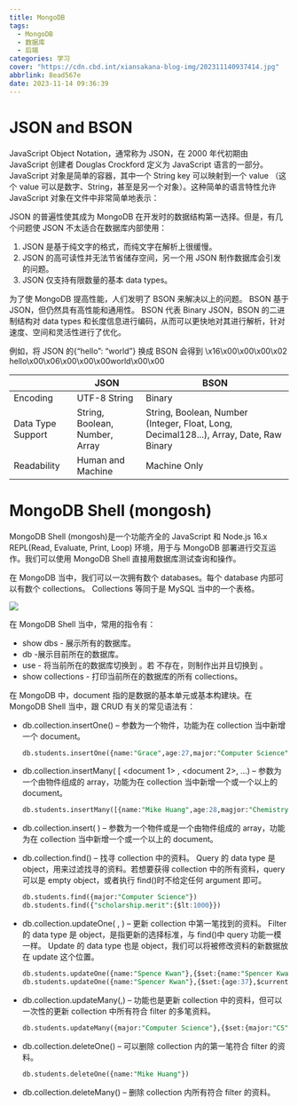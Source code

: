 ```yaml
---
title: MongoDB
tags:
  - MongoDB
  - 数据库
  - 后端
categories: 学习
cover: "https://cdn.cbd.int/xiansakana-blog-img/202311140937414.jpg"
abbrlink: 8ead567e
date: 2023-11-14 09:36:39
---
```


# JSON and BSON

JavaScript Object Notation，通常称为 JSON，在 2000 年代初期由 JavaScript 创建者 Douglas Crockford 定义为 JavaScript 语言的一部分。 JavaScript 对象是简单的容器，其中一个 String key 可以映射到一个 value （这个 value 可以是数字、String，甚至是另一个对象）。这种简单的语言特性允许 JavaScript 对象在文件中非常简单地表示：

JSON 的普遍性使其成为 MongoDB 在开发时的数据结构第一选择。但是，有几个问题使 JSON 不太适合在数据库内部使用：

1. JSON 是基于纯文字的格式，而纯文字在解析上很缓慢。
2. JSON 的高可读性并无法节省储存空间，另一个用 JSON 制作数据库会引发的问题。
3. JSON 仅支持有限数量的基本 data types。

为了使 MongoDB 提高性能，人们发明了 BSON 来解决以上的问题。 BSON 基于 JSON，但仍然具有高性能和通用性。 BSON 代表 Binary JSON，BSON 的二进制结构对 data types 和长度信息进行编码，从而可以更快地对其进行解析，针对速度、空间和灵活性进行了优化。

例如，将 JSON 的{“hello”: “world”} 换成 BSON 会得到
\x16\x00\x00\x00\x02 hello\x00\x06\x00\x00\x00world\x00\x00

|                   | JSON                           | BSON                                                                                   |
| ----------------- | ------------------------------ | -------------------------------------------------------------------------------------- |
| Encoding          | UTF-8 String                   | Binary                                                                                 |
| Data Type Support | String, Boolean, Number, Array | String, Boolean, Number (Integer, Float, Long, Decimal128...), Array, Date, Raw Binary |
| Readability       | Human and Machine              | Machine Only                                                                           |

# MongoDB Shell (mongosh)

MongoDB Shell (mongosh)是一个功能齐全的 JavaScript 和 Node.js 16.x REPL(Read, Evaluate, Print, Loop) 环境，用于与 MongoDB 部署进行交互运作。我们可以使用 MongoDB Shell 直接用数据库测试查询和操作。

在 MongoDB 当中，我们可以一次拥有数个 databases。每个 database 内部可以有数个 collections。 Collections 等同于是 MySQL 当中的一个表格。

![](https://cdn.cbd.int/xiansakana-blog-img/202311131431197.png)

在 MongoDB Shell 当中，常用的指令有：

- show dbs - 展示所有的数据库。
- db -展示目前所在的数据库。
- use <db> - 将当前所在的数据库切换到 <db>。若 <db>不存在，则制作出并且切换到 <db>。
- show collections - 打印当前所在的数据库的所有 collections。

在 MongoDB 中，document 指的是数据的基本单元或基本构建块。在 MongoDB Shell 当中，跟 CRUD 有关的常见语法有：

- db.collection.insertOne(<document>) – 参数为一个物件，功能为在 collection 当中新增一个 document。

  ```sql
  db.students.insertOne({name:"Grace",age:27,major:"Computer Science",scholarship:{merit:3000,other:1500}})
  ```

- db.collection.insertMany( [ <document 1> , <document 2>, ...) – 参数为一个由物件组成的 array，功能为在 collection 当中新增一个或一个以上的 document。

  ```sql
  db.students.insertMany([{name:"Mike Huang",age:28,magjor:"Chemistry",scholarship:{merit:0,other:1500}},{name:"Spence Kwan",age:35,major:"Computer Science",scholarship:{merit:3000,other:2000}}])
  ```

- db.collection.insert( <document or array of documents>) – 参数为一个物件或是一个由物件组成的 array，功能为在 collection 当中新增一个或一个以上的 document。

- db.collection.find(<query>) – 找寻 collection 中的资料。 Query 的 data type 是 object，用来过滤找寻的资料。若想要获得 collection 中的所有资料，query 可以是 empty object，或者执行 find()时不给定任何 argument 即可。

  ```sql
  db.students.find({major:"Computer Science"})
  db.students.find({"scholarship.merit":{$lt:1000}})
  ```

- db.collection.updateOne( <filter>, <update>) – 更新 collection 中第一笔找到的资料。 Filter 的 data type 是 object，是指更新的选择标准，与 find()中 query 功能一模一样。 Update 的 data type 也是 object，我们可以将被修改资料的新数据放在 update 这个位置。

  ```sql
  db.students.updateOne({name:"Spence Kwan"},{$set:{name:"Spencer Kwan",age:36}})
  db.students.updateOne({name:"Spencer Kwan"},{$set:{age:37},$currentDate:{lastModified:true}})
  ```

- db.collection.updateMany(<filter>,<update>) – 功能也是更新 collection 中的资料，但可以一次性的更新 collection 中所有符合 filter 的多笔资料。

  ```sql
  db.students.updateMany({major:"Computer Science"},{$set:{major:"CS"}})
  ```

- db.collection.deleteOne(<filter>) – 可以删除 collection 内的第一笔符合 filter 的资料。

  ```sql
  db.students.deleteOne({name:"Mike Huang"})
  ```

- db.collection.deleteMany(<filter>) – 删除 collection 内所有符合 filter 的资料。
